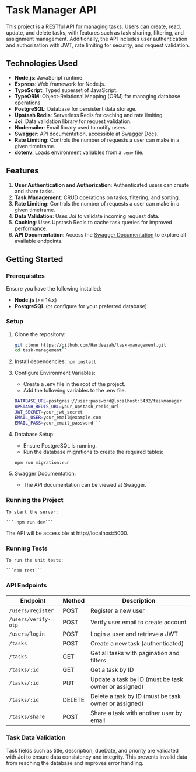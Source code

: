 # Task Manager API

This project is a RESTful API for managing tasks. Users can create, read, update, and delete tasks, with features such as task sharing, filtering, and assignment management. Additionally, the API includes user authentication and authorization with JWT, rate limiting for security, and request validation.

## Technologies Used

- **Node.js**: JavaScript runtime.
- **Express**: Web framework for Node.js.
- **TypeScript**: Typed superset of JavaScript.
- **TypeORM**: Object-Relational Mapping (ORM) for managing database operations.
- **PostgreSQL**: Database for persistent data storage.
- **Upstash Redis**: Serverless Redis for caching and rate limiting.
- **Joi**: Data validation library for request validation.
- **Nodemailer**: Email library used to notify users.
- **Swagger**: API documentation, accessible at [Swagger Docs](http://localhost:5000/api-docs/#/).
- **Rate Limiting**: Controls the number of requests a user can make in a given timeframe.
- **dotenv**: Loads environment variables from a `.env` file.

## Features

1. **User Authentication and Authorization**: Authenticated users can create and share tasks.
2. **Task Management**: CRUD operations on tasks, filtering, and sorting.
3. **Rate Limiting**: Controls the number of requests a user can make in a given timeframe.
4. **Data Validation**: Uses Joi to validate incoming request data.
5. **Caching**: Uses Upstash Redis to cache task queries for improved performance.
6. **API Documentation**: Access the [Swagger Documentation](https://discreet-moth.static.domains/) to explore all available endpoints.

## Getting Started

### Prerequisites

Ensure you have the following installed:
- **Node.js** (>= 14.x)
- **PostgreSQL** (or configure for your preferred database)

### Setup

1. Clone the repository:
   ```bash
   git clone https://github.com/Hardeezah/task-management.git
   cd task-management``

2. Install dependencies:
    ```npm install```

3. Configure Environment Variables:

    * Create a .env file in the root of the project.
    * Add the following variables to the .env file:
    
    ```bash PORT=5000
    DATABASE_URL=postgres://user:password@localhost:5432/taskmanager
    UPSTASH_REDIS_URL=your_upstash_redis_url
    JWT_SECRET=your_jwt_secret
    EMAIL_USER=your_email@example.com
    EMAIL_PASS=your_email_password```

4. Database Setup:

    * Ensure PostgreSQL is running.
    * Run the database migrations to create the required tables:


    ```npm run migration:run```

5. Swagger Documentation:

    * The API documentation can be viewed at Swagger.

### Running the Project
    To start the server:

    ``` npm run dev```

 The API will be accessible at http://localhost:5000.

### Running Tests
    To run the unit tests:

    ```npm test```

### API Endpoints

| Endpoint       | Method | Description                                         |
|----------------|--------|-----------------------------------------------------|
| `/users/register` | POST   | Register a new user      
| `/users/verify-otp` | POST   | Verify user email to create account                           |
| `/users/login`    | POST   | Login a user and retrieve a JWT                     |
| `/tasks`         | POST   | Create a new task (authenticated)                   |
| `/tasks`         | GET    | Get all tasks with pagination and filters           |
| `/tasks/:id`     | GET    | Get a task by ID                                   |
| `/tasks/:id`     | PUT    | Update a task by ID (must be task owner or assigned)|
| `/tasks/:id`     | DELETE | Delete a task by ID (must be task owner or assigned)|
| `/tasks/share`   | POST   | Share a task with another user by email             |

### Task Data Validation

Task fields such as title, description, dueDate, and priority are validated with Joi to ensure data consistency and integrity. This prevents invalid data from reaching the database and improves error handling.



